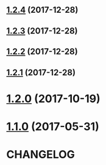 <a name="1.2.4"></a>
## [1.2.4](https://github.com/mister-ben/videojs-seek-buttons/compare/v1.2.3...v1.2.4) (2017-12-28)

<a name="1.2.3"></a>
## [1.2.3](https://github.com/mister-ben/videojs-seek-buttons/compare/v1.2.2...v1.2.3) (2017-12-28)

<a name="1.2.2"></a>
## [1.2.2](https://github.com/mister-ben/videojs-seek-buttons/compare/v1.2.1...v1.2.2) (2017-12-28)

<a name="1.2.1"></a>
## [1.2.1](https://github.com/mister-ben/videojs-seek-buttons/compare/v1.2.0...v1.2.1) (2017-12-28)

<a name="1.2.0"></a>
# [1.2.0](https://github.com/mister-ben/videojs-seek-buttons/compare/v1.1.0...v1.2.0) (2017-10-19)

<a name="1.1.0"></a>
# [1.1.0](https://github.com/mister-ben/videojs-seek-buttons/compare/v1.0.0...v1.1.0) (2017-05-31)

# CHANGELOG
